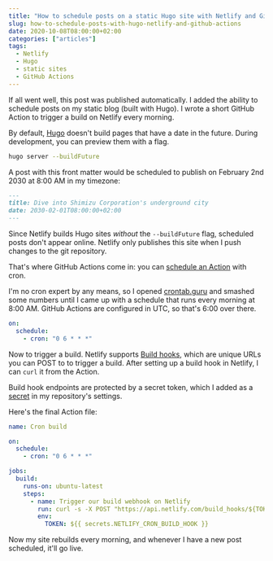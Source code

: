 ```yaml
---
title: "How to schedule posts on a static Hugo site with Netlify and GitHub Actions"
slug: how-to-schedule-posts-with-hugo-netlify-and-github-actions
date: 2020-10-08T08:00:00+02:00
categories: ["articles"]
tags:
  - Netlify
  - Hugo
  - static sites
  - GitHub Actions
---
```


If all went well, this post was published automatically. I  added the ability to schedule posts on my static blog (built with Hugo). I wrote a short GitHub Action to trigger a build on Netlify every morning.

<!--more-->

By default, [Hugo](https://gohugo.io) doesn't build pages that have a date in the future. During development, you can preview them with a flag.

```bash
hugo server --buildFuture
```

A post with this front matter would be scheduled to publish on February 2nd 2030 at 8:00 AM in my timezone:

```md
---
title: Dive into Shimizu Corporation's underground city
date: 2030-02-01T08:00:00+02:00
---
```

Since Netlify builds Hugo sites _without_ the `--buildFuture` flag, scheduled posts don't appear online. Netlify only publishes this site when I push changes to the git repository.

That's where GitHub Actions come in: you can [schedule an Action](https://docs.github.com/en/free-pro-team@latest/actions/reference/events-that-trigger-workflows#scheduled-events) with cron.

I'm no cron expert by any means, so I opened [crontab.guru](https://crontab.guru) and smashed some numbers until I came up with a schedule that runs every morning at 8:00 AM. GitHub Actions are configured in UTC, so that's 6:00 over there.

```yaml
on:
  schedule:
    - cron: "0 6 * * *"
```

Now to trigger a build. Netlify supports [Build hooks](https://docs.netlify.com/configure-builds/build-hooks/#parameters), which are unique URLs you can POST to to trigger a build. After setting up a build hook in Netlify, I can `curl` it from the Action.

Build hook endpoints are protected by a secret token, which I added as a [secret](https://docs.github.com/en/free-pro-team@latest/actions/reference/encrypted-secrets) in my repository's settings.

Here's the final Action file:

```yaml
name: Cron build

on:
  schedule:
    - cron: "0 6 * * *"

jobs:
  build:
    runs-on: ubuntu-latest
    steps:
      - name: Trigger our build webhook on Netlify
        run: curl -s -X POST "https://api.netlify.com/build_hooks/${TOKEN}"
        env:
          TOKEN: ${{ secrets.NETLIFY_CRON_BUILD_HOOK }}
```

Now my site rebuilds every morning, and whenever I have a new post scheduled, it'll go live.
